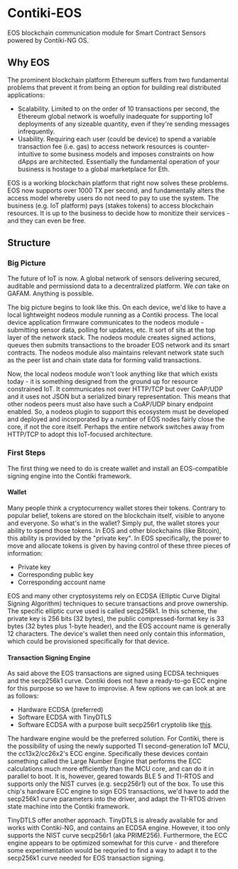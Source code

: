 # Contiki-EOS
EOS blockchain communication module for Smart Contract Sensors powered by Contiki-NG OS.

## Why EOS
The prominent blockchain platform Ethereum suffers from two fundamental problems that prevent it from being an option for building real distributed applications:
* Scalability. Limited to on the order of 10 transactions per second, the Ethereum global network is woefully inadequate for supporting IoT deployments of any sizeable quantity, even if they're sending messages infrequently.
* Usability. Requiring each user (could be device) to spend a variable transaction fee (i.e. gas) to access network resources is counter-intuitive to some business models and imposes constraints on how dApps are architected.  Essentially the fundamental operation of your business is hostage to a global marketplace for Eth.

EOS is a working blockchain platform that right now solves these problems.  EOS now supports over 1000 TX per second, and fundamentally alters the access model whereby users do not need to pay to use the system.  The business (e.g. IoT platform) pays (stakes tokens) to access blockchain resources. It is up to the business to decide how to monitize their services - and they can even be free.

## Structure

### Big Picture

The future of IoT is now.  A global network of sensors delivering secured, auditable and permissiond data to a decentralized platform. We _can_ take on GAFAM.  Anything is possible.

The big picture begins to look like this.  On each device, we'd like to have a local lightweight nodeos module running as a Contiki process.  The local device application firmware communicates to the nodeos module - submitting sensor data, polling for updates, etc.  It sort of sits at the top layer of the network stack. The nodeos module creates signed actions, queues then submits transactions to the broader EOS network and its smart contracts. The nodeos module also maintains relevant network state such as the peer list and chain state data for forming valid transactions. 

Now, the local nodeos module won't look anything like that which exists today - it is something designed from the ground up for resource constrained IoT.  It communicates not over HTTP/TCP but over CoAP/UDP and it uses not JSON but a serialized binary representation.  This means that other nodeos peers must also have such a CoAP/UDP binary endpoint enabled.  So, a nodeos plugin to support this ecosystem must be developed and deployed and incorporated by a number of EOS nodes fairly close the core, if not the core itself.  Perhaps the entire network switches away from HTTP/TCP to adopt this IoT-focused architecture.

### First Steps

The first thing we need to do is create wallet and install an EOS-compatible signing engine into the Contiki framework.

#### Wallet

Many people think a cryptocurrency wallet stores their tokens. Contrary to popular belief, tokens are stored on the blockchain itself, visible to anyone and everyone.  So what's in the wallet?  Simply put, the wallet stores your ability to spend those tokens.  In EOS and other blockchains (like Bitcoin), this ability is provided by the "private key".  In EOS specifically, the power to move and allocate tokens is given by having control of these three pieces of information:
* Private key
* Corresponding public key
* Corresponding account name

EOS and many other cryptosystems rely on ECDSA (Elliptic Curve Digital Signing Algorithm) techniques to secure transactions and prove ownership.  The specific elliptic curve used is called secp256k1. In this scheme, the private key is 256 bits (32 bytes), the public compressed-format key is 33 bytes (32 bytes plus 1-byte header), and the EOS account name is generally 12 characters.  The device's wallet then need only contain this information, which could be provisioned specifically for that device.

#### Transaction Signing Engine

As said above the EOS transactions are signed using ECDSA techniques and the secp256k1 curve.  Contiki does not have a ready-to-go ECC engine for this purpose so we have to improvise.  A few options we can look at are as follows:
* Hardware ECDSA (preferred)
* Software ECDSA with TinyDTLS
* Software ECDSA with a purpose built secp256r1 cryptolib like [this](https://github.com/bitcoin-core/secp256k1 ).

The hardware engine would be the preferred solution.  For Contiki, there is the possibility of using the newly supported TI second-generation IoT MCU, the cc13x2/cc26x2's ECC engine.  Specifically these devices contain something called the Large Number Engine that performs the ECC calculations much more efficiently than the MCU core, and can do it in parallel to boot.  It is, however, geared towards BLE 5 and TI-RTOS and supports only the NIST curves (e.g. secp256r1) out of the box.  To use this chip's hardware ECC engine to sign EOS transactions, we'd have to add the secp256k1 curve parameters into the driver, and adapt the TI-RTOS driven state machine into the Contiki framework.

TinyDTLS offer another approach.  TinyDTLS is already available for and works with Contiki-NG, and contains an ECDSA engine.  However, it too only supports the NIST curve secp256r1 (aka PRIME256).  Furthermore, the ECC engine appears to be optimized somewhat for this curve - and therefore some experimentation would be requried to find a way to adapt it to the secp256k1 curve needed for EOS transaction signing.


